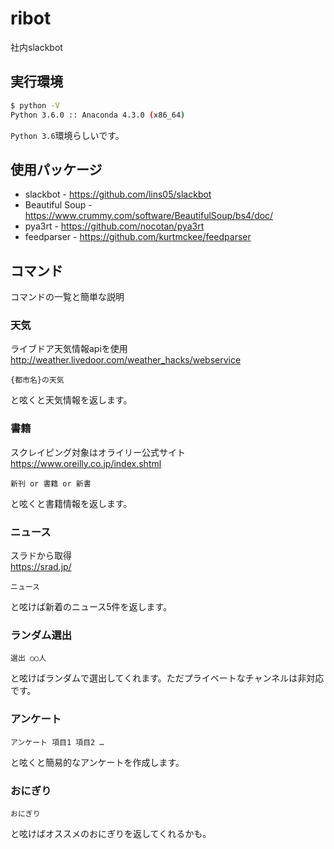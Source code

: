 # ribot
社内slackbot
## 実行環境
```bash
$ python -V
Python 3.6.0 :: Anaconda 4.3.0 (x86_64)
```
`Python 3.6`環境らしいです。

## 使用パッケージ
- slackbot - https://github.com/lins05/slackbot  
- Beautiful Soup - https://www.crummy.com/software/BeautifulSoup/bs4/doc/
- pya3rt - https://github.com/nocotan/pya3rt
- feedparser - https://github.com/kurtmckee/feedparser

## コマンド
コマンドの一覧と簡単な説明
### 天気
ライブドア天気情報apiを使用  
http://weather.livedoor.com/weather_hacks/webservice
```
{都市名}の天気
```
と呟くと天気情報を返します。

### 書籍
スクレイピング対象はオライリー公式サイト
https://www.oreilly.co.jp/index.shtml
```
新刊 or 書籍 or 新書
```
と呟くと書籍情報を返します。

### ニュース
スラドから取得  
https://srad.jp/
```
ニュース
```
と呟けば新着のニュース5件を返します。

### ランダム選出
```
選出 ○○人
```
と呟けばランダムで選出してくれます。ただプライベートなチャンネルは非対応です。

### アンケート
```
アンケート 項目1 項目2 …
```
と呟くと簡易的なアンケートを作成します。

### おにぎり
```
おにぎり
```
と呟けばオススメのおにぎりを返してくれるかも。
